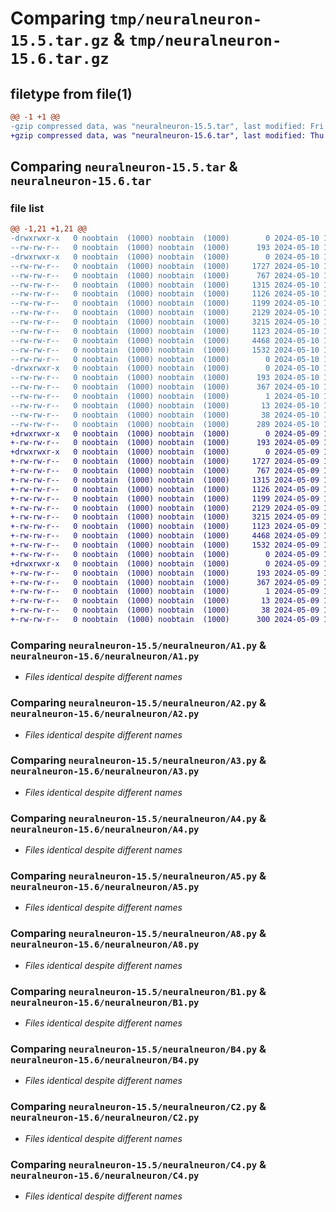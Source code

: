 # Comparing `tmp/neuralneuron-15.5.tar.gz` & `tmp/neuralneuron-15.6.tar.gz`

## filetype from file(1)

```diff
@@ -1 +1 @@
-gzip compressed data, was "neuralneuron-15.5.tar", last modified: Fri May 10 16:22:51 2024, max compression
+gzip compressed data, was "neuralneuron-15.6.tar", last modified: Thu May  9 19:03:12 2024, max compression
```

## Comparing `neuralneuron-15.5.tar` & `neuralneuron-15.6.tar`

### file list

```diff
@@ -1,21 +1,21 @@
-drwxrwxr-x   0 noobtain  (1000) noobtain  (1000)        0 2024-05-10 16:22:51.247643 neuralneuron-15.5/
--rw-rw-r--   0 noobtain  (1000) noobtain  (1000)      193 2024-05-10 16:22:51.247643 neuralneuron-15.5/PKG-INFO
-drwxrwxr-x   0 noobtain  (1000) noobtain  (1000)        0 2024-05-10 16:22:51.246643 neuralneuron-15.5/neuralneuron/
--rw-rw-r--   0 noobtain  (1000) noobtain  (1000)     1727 2024-05-10 16:16:25.000000 neuralneuron-15.5/neuralneuron/A1.py
--rw-rw-r--   0 noobtain  (1000) noobtain  (1000)      767 2024-05-10 16:16:25.000000 neuralneuron-15.5/neuralneuron/A2.py
--rw-rw-r--   0 noobtain  (1000) noobtain  (1000)     1315 2024-05-10 16:16:25.000000 neuralneuron-15.5/neuralneuron/A3.py
--rw-rw-r--   0 noobtain  (1000) noobtain  (1000)     1126 2024-05-10 16:16:25.000000 neuralneuron-15.5/neuralneuron/A4.py
--rw-rw-r--   0 noobtain  (1000) noobtain  (1000)     1199 2024-05-10 16:16:25.000000 neuralneuron-15.5/neuralneuron/A5.py
--rw-rw-r--   0 noobtain  (1000) noobtain  (1000)     2129 2024-05-10 16:16:25.000000 neuralneuron-15.5/neuralneuron/A8.py
--rw-rw-r--   0 noobtain  (1000) noobtain  (1000)     3215 2024-05-10 16:16:25.000000 neuralneuron-15.5/neuralneuron/B1.py
--rw-rw-r--   0 noobtain  (1000) noobtain  (1000)     1123 2024-05-10 16:16:25.000000 neuralneuron-15.5/neuralneuron/B4.py
--rw-rw-r--   0 noobtain  (1000) noobtain  (1000)     4468 2024-05-10 16:16:25.000000 neuralneuron-15.5/neuralneuron/C2.py
--rw-rw-r--   0 noobtain  (1000) noobtain  (1000)     1532 2024-05-10 16:16:25.000000 neuralneuron-15.5/neuralneuron/C4.py
--rw-rw-r--   0 noobtain  (1000) noobtain  (1000)        0 2024-05-10 16:16:25.000000 neuralneuron-15.5/neuralneuron/__init__.py
-drwxrwxr-x   0 noobtain  (1000) noobtain  (1000)        0 2024-05-10 16:22:51.247643 neuralneuron-15.5/neuralneuron.egg-info/
--rw-rw-r--   0 noobtain  (1000) noobtain  (1000)      193 2024-05-10 16:22:51.000000 neuralneuron-15.5/neuralneuron.egg-info/PKG-INFO
--rw-rw-r--   0 noobtain  (1000) noobtain  (1000)      367 2024-05-10 16:22:51.000000 neuralneuron-15.5/neuralneuron.egg-info/SOURCES.txt
--rw-rw-r--   0 noobtain  (1000) noobtain  (1000)        1 2024-05-10 16:22:51.000000 neuralneuron-15.5/neuralneuron.egg-info/dependency_links.txt
--rw-rw-r--   0 noobtain  (1000) noobtain  (1000)       13 2024-05-10 16:22:51.000000 neuralneuron-15.5/neuralneuron.egg-info/top_level.txt
--rw-rw-r--   0 noobtain  (1000) noobtain  (1000)       38 2024-05-10 16:22:51.247643 neuralneuron-15.5/setup.cfg
--rw-rw-r--   0 noobtain  (1000) noobtain  (1000)      289 2024-05-10 16:19:39.000000 neuralneuron-15.5/setup.py
+drwxrwxr-x   0 noobtain  (1000) noobtain  (1000)        0 2024-05-09 19:03:12.355292 neuralneuron-15.6/
+-rw-rw-r--   0 noobtain  (1000) noobtain  (1000)      193 2024-05-09 19:03:12.355292 neuralneuron-15.6/PKG-INFO
+drwxrwxr-x   0 noobtain  (1000) noobtain  (1000)        0 2024-05-09 19:03:12.354292 neuralneuron-15.6/neuralneuron/
+-rw-rw-r--   0 noobtain  (1000) noobtain  (1000)     1727 2024-05-09 18:50:37.000000 neuralneuron-15.6/neuralneuron/A1.py
+-rw-rw-r--   0 noobtain  (1000) noobtain  (1000)      767 2024-05-09 18:00:54.000000 neuralneuron-15.6/neuralneuron/A2.py
+-rw-rw-r--   0 noobtain  (1000) noobtain  (1000)     1315 2024-05-09 18:33:16.000000 neuralneuron-15.6/neuralneuron/A3.py
+-rw-rw-r--   0 noobtain  (1000) noobtain  (1000)     1126 2024-05-09 18:33:37.000000 neuralneuron-15.6/neuralneuron/A4.py
+-rw-rw-r--   0 noobtain  (1000) noobtain  (1000)     1199 2024-05-09 19:02:31.000000 neuralneuron-15.6/neuralneuron/A5.py
+-rw-rw-r--   0 noobtain  (1000) noobtain  (1000)     2129 2024-05-09 18:14:14.000000 neuralneuron-15.6/neuralneuron/A8.py
+-rw-rw-r--   0 noobtain  (1000) noobtain  (1000)     3215 2024-05-09 18:00:54.000000 neuralneuron-15.6/neuralneuron/B1.py
+-rw-rw-r--   0 noobtain  (1000) noobtain  (1000)     1123 2024-05-09 18:00:54.000000 neuralneuron-15.6/neuralneuron/B4.py
+-rw-rw-r--   0 noobtain  (1000) noobtain  (1000)     4468 2024-05-09 18:00:54.000000 neuralneuron-15.6/neuralneuron/C2.py
+-rw-rw-r--   0 noobtain  (1000) noobtain  (1000)     1532 2024-05-09 18:00:54.000000 neuralneuron-15.6/neuralneuron/C4.py
+-rw-rw-r--   0 noobtain  (1000) noobtain  (1000)        0 2024-05-09 18:00:54.000000 neuralneuron-15.6/neuralneuron/__init__.py
+drwxrwxr-x   0 noobtain  (1000) noobtain  (1000)        0 2024-05-09 19:03:12.354292 neuralneuron-15.6/neuralneuron.egg-info/
+-rw-rw-r--   0 noobtain  (1000) noobtain  (1000)      193 2024-05-09 19:03:12.000000 neuralneuron-15.6/neuralneuron.egg-info/PKG-INFO
+-rw-rw-r--   0 noobtain  (1000) noobtain  (1000)      367 2024-05-09 19:03:12.000000 neuralneuron-15.6/neuralneuron.egg-info/SOURCES.txt
+-rw-rw-r--   0 noobtain  (1000) noobtain  (1000)        1 2024-05-09 19:03:12.000000 neuralneuron-15.6/neuralneuron.egg-info/dependency_links.txt
+-rw-rw-r--   0 noobtain  (1000) noobtain  (1000)       13 2024-05-09 19:03:12.000000 neuralneuron-15.6/neuralneuron.egg-info/top_level.txt
+-rw-rw-r--   0 noobtain  (1000) noobtain  (1000)       38 2024-05-09 19:03:12.355292 neuralneuron-15.6/setup.cfg
+-rw-rw-r--   0 noobtain  (1000) noobtain  (1000)      300 2024-05-09 19:02:15.000000 neuralneuron-15.6/setup.py
```

### Comparing `neuralneuron-15.5/neuralneuron/A1.py` & `neuralneuron-15.6/neuralneuron/A1.py`

 * *Files identical despite different names*

### Comparing `neuralneuron-15.5/neuralneuron/A2.py` & `neuralneuron-15.6/neuralneuron/A2.py`

 * *Files identical despite different names*

### Comparing `neuralneuron-15.5/neuralneuron/A3.py` & `neuralneuron-15.6/neuralneuron/A3.py`

 * *Files identical despite different names*

### Comparing `neuralneuron-15.5/neuralneuron/A4.py` & `neuralneuron-15.6/neuralneuron/A4.py`

 * *Files identical despite different names*

### Comparing `neuralneuron-15.5/neuralneuron/A5.py` & `neuralneuron-15.6/neuralneuron/A5.py`

 * *Files identical despite different names*

### Comparing `neuralneuron-15.5/neuralneuron/A8.py` & `neuralneuron-15.6/neuralneuron/A8.py`

 * *Files identical despite different names*

### Comparing `neuralneuron-15.5/neuralneuron/B1.py` & `neuralneuron-15.6/neuralneuron/B1.py`

 * *Files identical despite different names*

### Comparing `neuralneuron-15.5/neuralneuron/B4.py` & `neuralneuron-15.6/neuralneuron/B4.py`

 * *Files identical despite different names*

### Comparing `neuralneuron-15.5/neuralneuron/C2.py` & `neuralneuron-15.6/neuralneuron/C2.py`

 * *Files identical despite different names*

### Comparing `neuralneuron-15.5/neuralneuron/C4.py` & `neuralneuron-15.6/neuralneuron/C4.py`

 * *Files identical despite different names*

